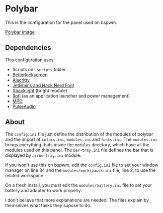 # Polybar

This is the configuration for the panel used on bspwm.

[Polybar image](../../assets/screenshots/polybar_sample.png)

## Dependencies

This configuration uses:

- Scripts on `.scripts` folder.
- [Betterlockscreen][1]
- [Alacritty][2]
- [JetBrains and Hack Nerd Font][3]
- [Xbacklight][4] (bright module)
- [Rofi][5] (as an application launcher and power management)
- [MPD][6]
- [PulseAudio][7]

## About

The `config.ini` file just define the distribution of the modules of polybar and
the import of `colors.ini`, `modules.ini` and `fonts.ini`. The `modules.ini`
brings everything thats inside the `modules` directory, which have all the
modules used on this panel. The `bar-tray.ini` file defines the bar that is
displayed by `arrow-tray.ini` module.

If you won't use this on bspwm, edit the `config.ini` file to set your window
manager on line 34 and the `modules/workspaces.ini` file, line 2, to use the
related workspace.

On a fresh install, you must edit the `modules/battery.ini` file to set your
battery and adapter to work properly.

I don't believe that more explanations are needed. The files explain by themselves
what tasks they supose to do.

[1]: https://github.com/betterlockscreen/betterlockscreen
[2]: https://alacritty.org/
[3]: https://www.nerdfonts.com/font-downloads
[4]: https://wiki.archlinux.org/title/Backlight
[5]: https://github.com/davatorium/rofi
[6]: https://mpd.readthedocs.io/en/latest/
[7]: https://wiki.archlinux.org/title/PulseAudio
